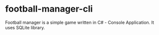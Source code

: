 # football-manager-cli
Football manager is a simple game written in C# - Console Application. It uses SQLite library.
